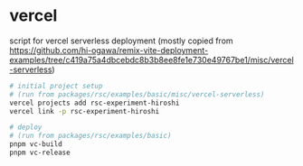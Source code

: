 # vercel

script for vercel serverless deployment
(mostly copied from https://github.com/hi-ogawa/remix-vite-deployment-examples/tree/c419a75a4dbcebdc8b3b8ee8fe1e730e49767be1/misc/vercel-serverless)

```sh
# initial project setup
# (run from packages/rsc/examples/basic/misc/vercel-serverless)
vercel projects add rsc-experiment-hiroshi
vercel link -p rsc-experiment-hiroshi

# deploy
# (run from packages/rsc/examples/basic)
pnpm vc-build
pnpm vc-release
```
